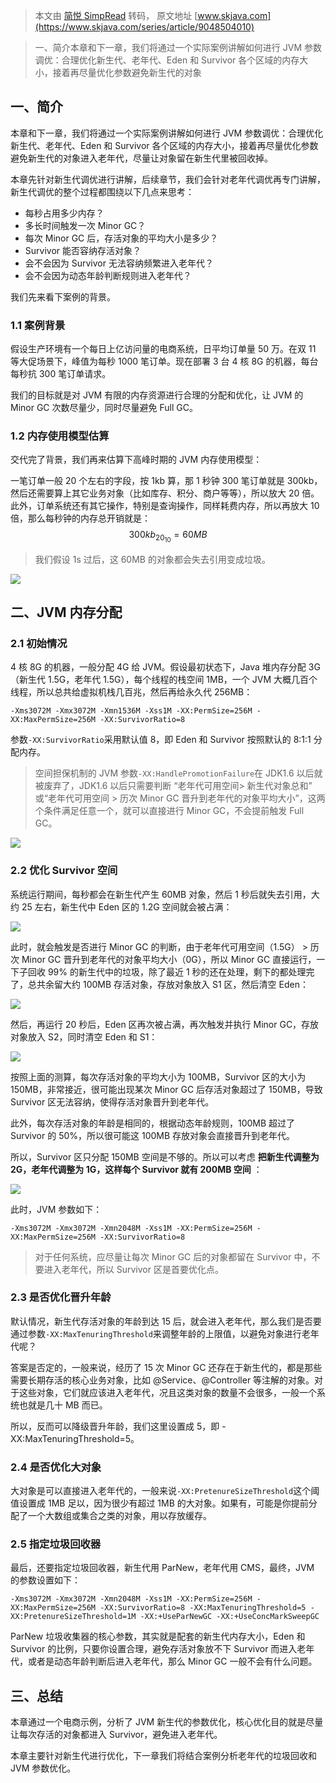 > 本文由 [简悦 SimpRead](http://ksria.com/simpread/) 转码， 原文地址 [www.skjava.com](https://www.skjava.com/series/article/9048504010)

> 一、简介本章和下一章，我们将通过一个实际案例讲解如何进行 JVM 参数调优：合理优化新生代、老年代、Eden 和 Survivor 各个区域的内存大小，接着再尽量优化参数避免新生代的对象

一、简介
----

本章和下一章，我们将通过一个实际案例讲解如何进行 JVM 参数调优：合理优化新生代、老年代、Eden 和 Survivor 各个区域的内存大小，接着再尽量优化参数避免新生代的对象进入老年代，尽量让对象留在新生代里被回收掉。

本章先针对新生代调优进行讲解，后续章节，我们会针对老年代调优再专门讲解，新生代调优的整个过程都围绕以下几点来思考：

*   每秒占用多少内存？
*   多长时间触发一次 Minor GC？
*   每次 Minor GC 后，存活对象的平均大小是多少？
*   Survivor 能否容纳存活对象？
*   会不会因为 Survivor 无法容纳频繁进入老年代？
*   会不会因为动态年龄判断规则进入老年代？

我们先来看下案例的背景。

### 1.1 案例背景

假设生产环境有一个每日上亿访问量的电商系统，日平均订单量 50 万。在双 11 等大促场景下，峰值为每秒 1000 笔订单。现在部署 3 台 4 核 8G 的机器，每台每秒抗 300 笔订单请求。

我们的目标就是对 JVM 有限的内存资源进行合理的分配和优化，让 JVM 的 Minor GC 次数尽量少，同时尽量避免 Full GC。

### 1.2 内存使用模型估算

交代完了背景，我们再来估算下高峰时期的 JVM 内存使用模型：

一笔订单一般 20 个左右的字段，按 1kb 算，那 1 秒钟 300 笔订单就是 300kb，然后还需要算上其它业务对象（比如库存、积分、商户等等），所以放大 20 倍。此外，订单系统还有其它操作，特别是查询操作，同样耗费内存，所以再放大 10 倍，那么每秒钟的内存总开销就是：  
$$  
300kb_20_10=60MB  
$$

> 我们假设 1s 过后，这 60MB 的对象都会失去引用变成垃圾。

![](http://image.skjava.com/article/series/jvm/202308102128112661.png)

二、JVM 内存分配
----------

### 2.1 初始情况

4 核 8G 的机器，一般分配 4G 给 JVM。假设最初状态下，Java 堆内存分配 3G（新生代 1.5G，老年代 1.5G），每个线程的栈空间 1MB，一个 JVM 大概几百个线程，所以总共给虚拟机栈几百兆，然后再给永久代 256MB：

`-Xms3072M -Xmx3072M -Xmn1536M -Xss1M -XX:PermSize=256M -XX:MaxPermSize=256M -XX:SurvivorRatio=8`

参数`-XX:SurvivorRatio`采用默认值 8，即 Eden 和 Survivor 按照默认的 8:1:1 分配内存。

> 空间担保机制的 JVM 参数`-XX:HandlePromotionFailure`在 JDK1.6 以后就被废弃了，JDK1.6 以后只需要判断 “老年代可用空间> 新生代对象总和” 或“老年代可用空间 > 历次 Minor GC 晋升到老年代的对象平均大小”，这两个条件满足任意一个，就可以直接进行 Minor GC，不会提前触发 Full GC。

![](http://image.skjava.com/article/series/jvm/202308102128119642.png)

### 2.2 优化 Survivor 空间

系统运行期间，每秒都会在新生代产生 60MB 对象，然后 1 秒后就失去引用，大约 25 左右，新生代中 Eden 区的 1.2G 空间就会被占满：

![](http://image.skjava.com/article/series/jvm/202308102128126183.png)

此时，就会触发是否进行 Minor GC 的判断，由于老年代可用空间（1.5G） > 历次 Minor GC 晋升到老年代的对象平均大小（0G），所以 Minor GC 直接运行，一下子回收 99% 的新生代中的垃圾，除了最近 1 秒的还在处理，剩下的都处理完了，总共余留大约 100MB 存活对象，存放对象放入 S1 区，然后清空 Eden：

![](http://image.skjava.com/article/series/jvm/202308102128132294.png)

然后，再运行 20 秒后，Eden 区再次被占满，再次触发并执行 Minor GC，存放对象放入 S2，同时清空 Eden 和 S1：

![](http://image.skjava.com/article/series/jvm/202308102128140325.png)

按照上面的测算，每次存活对象的平均大小为 100MB，Survivor 区的大小为 150MB，非常接近，很可能出现某次 Minor GC 后存活对象超过了 150MB，导致 Survivor 区无法容纳，使得存活对象晋升到老年代。

此外，每次存活对象的年龄是相同的，根据动态年龄规则，100MB 超过了 Survivor 的 50%，所以很可能这 100MB 存放对象会直接晋升到老年代。

所以，Survivor 区只分配 150MB 空间是不够的。所以可以考虑 **把新生代调整为 2G，老年代调整为 1G，这样每个 Survivor 就有 200MB 空间** ：

![](http://image.skjava.com/article/series/jvm/202308102128147596.png)

此时，JVM 参数如下：

`-Xms3072M -Xmx3072M -Xmn2048M -Xss1M -XX:PermSize=256M -XX:MaxPermSize=256M -XX:SurvivorRatio=8`

> 对于任何系统，应尽量让每次 Minor GC 后的对象都留在 Survivor 中，不要进入老年代，所以 Survivor 区是首要优化点。

### 2.3 是否优化晋升年龄

默认情况，新生代存活对象的年龄到达 15 后，就会进入老年代，那么我们是否要通过参数`-XX:MaxTenuringThreshold`来调整年龄的上限值，以避免对象进行老年代呢？

答案是否定的，一般来说，经历了 15 次 Minor GC 还存在于新生代的，都是那些需要长期存活的核心业务对象，比如 @Service、@Controller 等注解的对象。对于这些对象，它们就应该进入老年代，况且这类对象的数量不会很多，一般一个系统也就是几十 MB 而已。

所以，反而可以降级晋升年龄，我们这里设置成 5，即 - XX:MaxTenuringThreshold=5。

### 2.4 是否优化大对象

大对象是可以直接进入老年代的，一般来说`-XX:PretenureSizeThreshold`这个阈值设置成 1MB 足以，因为很少有超过 1MB 的大对象。如果有，可能是你提前分配了一个大数组或集合之类的对象，用以存放缓存。

### 2.5 指定垃圾回收器

最后，还要指定垃圾回收器，新生代用 ParNew，老年代用 CMS，最终，JVM 的参数设置如下：

`-Xms3072M -Xmx3072M -Xmn2048M -Xss1M -XX:PermSize=256M -XX:MaxPermSize=256M -XX:SurvivorRatio=8 -XX:MaxTenuringThreshold=5 -XX:PretenureSizeThreshold=1M -XX:+UseParNewGC -XX:+UseConcMarkSweepGC`

ParNew 垃圾收集器的核心参数，其实就是配套的新生代内存大小，Eden 和 Survivor 的比例，只要你设置合理，避免存活对象放不下 Survivor 而进入老年代，或者是动态年龄判断后进入老年代，那么 Minor GC 一般不会有什么问题。

三、总结
----

本章通过一个电商示例，分析了 JVM 新生代的参数优化，核心优化目的就是尽量让每次存活的对象都进入 Survivor，避免进入老年代。

本章主要针对新生代进行优化，下一章我们将结合案例分析老年代的垃圾回收和 JVM 参数优化。